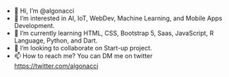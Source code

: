 - 👋 Hi, I’m @algonacci
- 👀 I’m interested in AI, IoT, WebDev, Machine Learning, and Mobile Apps Development.
- 🌱 I’m currently learning HTML, CSS, Bootstrap 5, Saas, JavaScript, R Language, Python, and Dart.
- 💞️ I’m looking to collaborate on Start-up project.
- 📫 How to reach me? You can DM me on twitter https://twitter.com/algonacci

<!---
mistercirenk/mistercirenk is a ✨ special ✨ repository because its `README.md` (this file) appears on your GitHub profile.
You can click the Preview link to take a look at your changes.
--->
